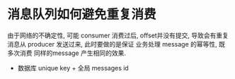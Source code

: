# 消息队列如何避免重复消费


由于网络的不确定性, 可能 consumer 消费过后, offset并没有提交, 导致会有重复消息从 producer 发送过来, 此时要做的是保证 业务处理 message 的幂等性, 既多次消费 同样的message 产生相同的效果. 

* 数据库 unique key + 全局 messages id 